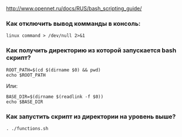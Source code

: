 http://www.opennet.ru/docs/RUS/bash_scripting_guide/

### Как отключить вывод комманды в консоль:
```
linux command > /dev/null 2>&1
```
### Как получить директорию из которой запускается bash скрипт?
```
ROOT_PATH=$(cd $(dirname $0) && pwd)
echo $ROOT_PATH
```
Или:
```
BASE_DIR=$(dirname $(readlink -f $0))
echo $BASE_DIR
```
### Как запустить скрипт из директории на уровень выше?
```
. ./functions.sh
```
